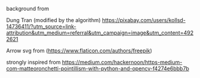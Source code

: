 background from 

Dung Tran (modified by the algorithm) https://pixabay.com/users/kollsd-14736411/?utm_source=link-attribution&utm_medium=referral&utm_campaign=image&utm_content=4922621

Arrow svg from (https://www.flaticon.com/authors/freepik)

strongly inspired from https://medium.com/hackernoon/https-medium-com-matteoronchetti-pointillism-with-python-and-opencv-f4274e6bbb7b